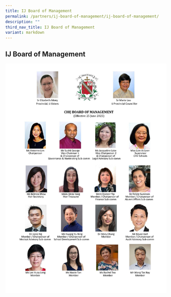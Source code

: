 ```yaml
---
title: IJ Board of Management
permalink: /partners/ij-board-of-management/ij-board-of-management/
description: ""
third_nav_title: IJ Board of Management
variant: markdown
---
```

## IJ Board of Management 

![](/images/IJ_BOM_Members_Photo_Chart__20250625_.jpg)
